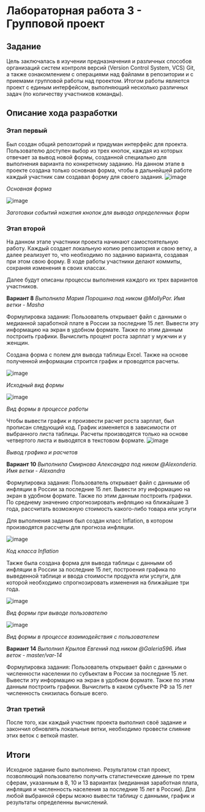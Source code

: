 # Лабораторная работа 3 - Групповой проект
## Задание
Цель заключалась в изучении предназначения и различных способов организаций систем контроля версий
(Version Control System, VCS) Git, а также ознакомлением с операциями над файлами в репозитории и
с приемами групповой работы над проектом.
Итогом работы является проект с единым интерфейсом, выполняющий несколько
различных задач (по количеству участников команды). 
## Описание хода разработки
### Этап первый
Был создан общий репозиторий и придуман интерфейс для проекта.
Пользователю доступен выбор из трех кнопок, каждая из которых отвечает за вывод новой формы,
созданной специально для выполнения варианта по конкретному заданию.
На данном этапе в проекте создана только основная форма, чтобы в дальнейшей работе
каждый участник сам создавал форму для своего задания.
![image](https://user-images.githubusercontent.com/105740494/233864699-eaf9e06f-65c1-4baf-9550-c4d4f6a8bf4d.png)

*Основная форма*

![image](https://user-images.githubusercontent.com/105740494/233864795-1c254a8f-adbc-4c5a-a84a-240a0a8efa22.png)

*Заготовки событий нажатия кнопок для вывода определенных форм*

### Этап второй
На данном этапе участники проекта начинают самостоятельную работу.
Каждый создает локальную копию репозитория и свою ветку, а далее реализует то, что необходимо по заданию варианта,
создавая при этом свою форму. В ходе работы участники делают коммиты, сохраняя изменения в своих классах.

Далее будут описаны процессы выполнения каждого их трех вариантов участников.


**Вариант 8**
*Выполнила Мария Порошина под ником @MollyPor. Имя ветки - Masha*

Формулировка задания: 
Пользователь открывает файл с данными о медианной заработной плате в России за
последние 15 лет. Вывести эту информацию на экран в удобном формате. Также по этим
данным построить графики. Вычислить процент роста зарплат у мужчин и у женщин.

Создана форма с полем для вывода таблицы Excel. Также на основе полученной информации строится график и проводятся расчеты.

![image](https://user-images.githubusercontent.com/130846152/233953290-d858e045-0dc2-449f-ace3-307eea6f81cb.png)

*Исходный вид формы*

![image](https://user-images.githubusercontent.com/130846152/233954887-193c2092-6f29-4eb0-a3e2-a7268d15db76.png)

*Вид формы в процессе работы*

Чтобы вывести график и произвести расчет роста зарплат, был прописан следующий код. График изменяется в зависимости от выбранного листа таблицы. Расчеты производятся только на основе четвертого листа и выводятся в текстовом формате.
![image](https://user-images.githubusercontent.com/130846152/233956554-b969de46-42ae-4b43-9860-70937ec98287.png)

*Вывод графика и расчетов*


**Вариант 10**
*Выполнила Смирнова Александра под ником @Alexonderia. Имя ветки - Alexandra*

Формулировка задания: 
Пользователь открывает файл с данными об инфляции в России за последние 15 лет.
Вывести эту информацию на экран в удобном формате. Также по этим данным построить
графики. По среднему значению спрогнозировать инфляцию на ближайшие 3 года, рассчитать
возможную стоимость какого-либо товара или услуги

Для выполнения задания был создан класс Inflation, в котором производятся рассчеты
для прогноза инфляции.

![image](https://user-images.githubusercontent.com/105740494/233865934-3e4b0c82-0c69-4e07-9fa7-10cf5fb2b022.png)

*Код класса Inflation*

Также была создана форма для вывода таблицы с данными об инфляции в России за последние 15 лет, построения графика
по выведенной таблице и ввода стоимости продукта или услуги, для которой необходимо спрогнозировать изменения
на ближайшие три года.

![image](https://user-images.githubusercontent.com/105740494/233865833-9fcad3e2-e956-44ac-ba62-4c50da84b113.png)

*Вид формы при выводе пользователю*

![image](https://user-images.githubusercontent.com/105740494/233865879-6bbef7aa-c43c-40b3-8035-5b6b8fce834d.png)

*Вид формы в процессе взаимодействия с пользователем*


**Вариант 14**
*Выполнил Крылов Евгений под ником @Galeria596. Имя веток - master/var-14*

Формулировка задания: 
Пользователь открывает файл с данными о численности населении по субъектам в
России за последние 15 лет. Вывести эту информацию на экран в удобном формате. Также по 
этим данным построить графики. Вычислить в каком субъекте РФ за 15 лет численность
снизилась больше всего.


### Этап третий
После того, как каждый участник проекта выполнил своё задание и закончил обновлять локальные ветки, необходимо провести слияние
этих веток с веткой master. 

## Итоги
Исходное задание было выполнено.
Результатом стал проект, позволяющий пользователю получить статистические данные по трем сферам, указанным в 8, 10 и 13 вариантах
(медианная заработная плата, инфляция и численность населения  за последние 15 лет в России). Для любой выбранной сферы
можно вывести таблицу с данными, график и результаты определенны вычислений.

